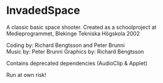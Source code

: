 # InvadedSpace

A classic basic space shooter.
Created as a schoolproject at Medieprogrammet, Blekinge Tekniska Högskola 2002

Coding by: Richard Bengtsson and Peter Brunni<br>
Music by: Peter Brunni
Graphics by: Richard Bengtsson

Contains deprecated dependencies (AudioClip & Applet)

Run at own risk!
